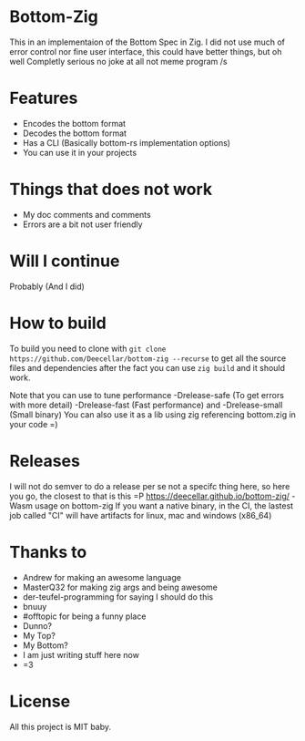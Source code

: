 # Bottom-Zig

This in an implementaion of the Bottom Spec in Zig.
I did not use much of error control nor fine user interface, this could have better things, but oh well
Completly serious no joke at all not meme program /s
# Features

- Encodes the bottom format
- Decodes the bottom format
- Has a CLI (Basically bottom-rs implementation options)
- You can use it in your projects

# Things that does not work

- My doc comments and comments
- Errors are a bit not user friendly


# Will I continue

Probably (And I did)

# How to build

To build you need to clone with `git clone https://github.com/Deecellar/bottom-zig --recurse` to get all the source files and dependencies
after the fact you can use `zig build` and it should work.

Note that you can use to tune performance -Drelease-safe (To get errors with more detail) -Drelease-fast (Fast performance) and -Drelease-small (Small binary)
You can also use it as a lib using zig referencing bottom.zig in your code =) 

# Releases
I will not do semver to do a release per se not a specifc thing here, so here you go, the closest to that is this =P
https://deecellar.github.io/bottom-zig/ - Wasm usage on bottom-zig
If you want a native binary, in the CI, the lastest job called "CI" will have artifacts for linux, mac and windows (x86_64)
# Thanks to

- Andrew for making an awesome language
- MasterQ32 for making zig args and being awesome
- der-teufel-programming for saying I should do this
- bnuuy
- #offtopic for being a funny place
- Dunno?
- My Top?
- My Bottom?
- I am just writing stuff here now
- =3

# License

All this project is MIT baby.
